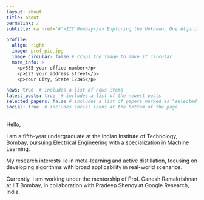 ```yaml
---
layout: about
title: about
permalink: /
subtitle: <a href='#'>IIT Bombay</a> Exploring the Unknown, One Algorithm at a Time. 

profile:
  align: right
  image: prof_pic.jpg
  image_circular: false # crops the image to make it circular
  more_info: >
    <p>555 your office number</p>
    <p>123 your address street</p>
    <p>Your City, State 12345</p>

news: true  # includes a list of news items
latest_posts: true  # includes a list of the newest posts
selected_papers: false # includes a list of papers marked as "selected={true}"
social: true  # includes social icons at the bottom of the page
---
```

Hello,

I am a fifth-year undergraduate at the Indian Institute of Technology, Bombay, pursuing Electrical Engineering with a specialization in Machine Learning.

My research interests lie in meta-learning and active distillation, focusing on developing algorithms with broad applicability in real-world scenarios.

Currently, I am working under the mentorship of Prof. Ganesh Ramakrishnan at IIT Bombay, in collaboration with Pradeep Shenoy at Google Research, India.
